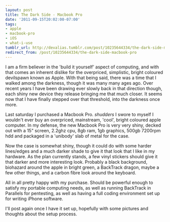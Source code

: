 ```yaml
---
layout: post
title: The Dark Side - Macbook Pro
date: '2011-09-15T20:02:00-07:00'
tags:
- apple
- macbook-pro
- iOS
- what-i-use
tumblr_url: http://devalias.tumblr.com/post/10235644334/the-dark-side-macbook-pro
redirect_from: /post/10235644334/the-dark-side-macbook-pro
---
```

I am a firm believer in the 'build it yourself' aspect of computing, and with that comes an inherent dislike for the overpriced, simplistic, bright coloured devilspawn known as Apple. With that being said, there was a time that I walked among the darkness, though it was many many ages ago. Over recent years I have been drawing ever slowly back in that direction though, each shiny new device they release bringing me that much closer. It seems now that I have finally stepped over that threshold, into the darkness once more.

Last saturday I purchased a Macbook Pro. *shudders* I swore to myself I wouldn't ever buy an overpriced, mainstream, 'cool', bright coloured apple computer. In my defense, the new Macbook Pro is very very shiny, decked out with a 15" screen, 2.2ghz cpu, 8gb ram, 1gb graphics, 500gb 7200rpm hdd and packaged in a 'unibody' slab of metal for the case.

Now the case is somewhat shiny, though it could do with some harder lines/edges and a much darker shade to give it that look that I like in my hardware. As the plan currently stands, a few vinyl stickers should give it that darker and more interesting look. Probably a black background, biohazard around the apple in bright green, a BackTrack dragon, maybe a few other things, and a carbon fibre look around the keyboard.

All in all pretty happy with my purchase. Should be powerful enough to satisfy my portable computing needs, as well as running BackTrack in Parallels for pentesting, as well as having a full coding environment set up for writing iPhone software.

I'll post again once I have it set up, hopefully with some pictures and thoughts about the setup process.
